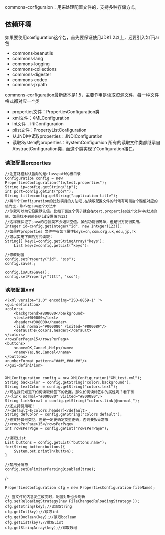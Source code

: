 commons-configuraion：用来处理配置文件的，支持多种存储方式。

## 依赖环境
如果要使用configuration这个包，首先要保证使用JDK1.2以上，还要引入如下jar包 
* commons-beanutils 
* commons-lang 
* commons-logging 
* commons-collections 
* commons-digester 
* commons-codec 
* commons-jxpath 

commons-configuration最新版本是1.5，主要作用是读取资源文件，每一种文件格式都对应一个类  
* properties文件：PropertiesConfiguration类
* xml文件：XMLConfiguration
* ini文件：INIConfiguration
* plist文件：PropertyListConfiguration
* 从JNDI中读取properties：JNDIConfiguration
* 读取System的properties：SystemConfiguraion
所有的读取文件类都继承自AbstractConfiguration类，而这个类实现了Configuration接口。

### 读取配置properties
        
    //注意路径默认指向的是classpath的根目录   
    Configuration config = new PropertiesConfiguration("te/test.properties");   
    String ip=config.getString("ip");   
    int port=config.getInt("port");   
    String title=config.getString("application.title");   
    //再举个Configuration的比较实用的方法吧,在读取配置文件的时候有可能这个键值对应的值为空，那么在下面这个方法中   
    //你就可以为它设置默认值。比如下面这个例子就会在test.properties这个文件中找id的值，如果找不到就会给id设置值为123   
    //这样就保证了java的包装类不会返回空值。虽然功能很简单，但是很方便很实用。   
    Integer id=config.getInteger("id", new Integer(123));   
    //如果在properties 文件中有如下属性keys=cn,com,org,uk,edu,jp,hk   
    //可以实用下面的方式读取：   
    String[] keys1=config.getStringArray("keys");   
        List keys2=config.getList("keys"); 

    //修改配置
    config.setProperty("id", "sss");     
    config.save(); 
    
    config.isAutoSave();     
    config.setProperty("tttt", "sss");    

### 读取配置xml
    <?xml version="1.0" encoding="ISO-8859-1" ?>   
    <gui-definition>   
    <colors>   
        <background>#808080</background>   
        <text>#000000</text>   
        <header>#008000</header>   
        <link normal="#000080" visited="#800080"/>   
        <default>${colors.header}</default>   
    </colors>   
    <rowsPerPage>15</rowsPerPage>   
    <buttons>   
        <name>OK,Cancel,Help</name>   
        <name>Yes,No,Cancel</name>   
    </buttons>   
    <numberFormat pattern="###\,###.##"/>   
    </gui-definition>


    XMLConfiguration config = new XMLConfiguration("XMLtest.xml");   
    String backColor = config.getString("colors.background");   
    String textColor = config.getString("colors.text");   
    //现在我们知道了如何读取标签下的数据，那么如何读标签中的属性呢？看下面   
    //<link normal="#000080" visited="#800080"/>   
    String linkNormal = config.getString("colors.link[@normal]");   
    //还支持引用呢！   
    //<default>${colors.header}</default>   
    String defColor = config.getString("colors.default");   
    //也支持其他类型，但是一定要确定类型正确，否则要报异常哦   
    //<rowsPerPage>15</rowsPerPage>   
    int rowsPerPage = config.getInt("rowsPerPage"); 

    //读取List
    List buttons = config.getList("buttons.name");     
    for(String button:buttons){     
        System.out.println(button);     
    }

    //禁用分隔符
    config.setDelimiterParsingDisabled(true); 


/-

    PropertiesConfiguration cfg = new PropertiesConfiguration(fileName);
    
    // 当文件的内容发生改变时，配置对象也会刷新
    cfg.setReloadingStrategy(new FileChangedReloadingStrategy());
    cfg.getString(key);//读取String
    cfg.getInt(key);//读取int
    cfg.getBoolean(key);//读取boolean
    cfg.getList(key);//数取List
    cfg.getStringArray(key);//读取数组